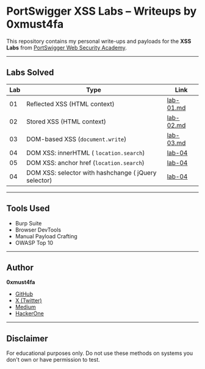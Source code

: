 # PortSwigger XSS Labs – Writeups by 0xmust4fa
This repository contains my personal write-ups and payloads for the **XSS Labs** from [PortSwigger Web Security Academy](https://portswigger.net/web-security/cross-site-scripting).

---

## Labs Solved

| Lab | Type | Link |
|-----|------|------|
| 01  | Reflected XSS (HTML context) | [lab-01.md](./lab-01.md) |
| 02  | Stored XSS (HTML context)    | [lab-02.md](./lab-02.md) |
| 03  | DOM-based XSS (`document.write`) | [lab-03.md](./lab-03.md) |
| 04  | DOM XSS: innerHTML ( `location.search`) | [lab-04](./lab-04.md) |
| 05  | DOM XSS: anchor href (`location.search`)  | [lab-04](./lab-05.md) |
| 04  | DOM XSS: selector with hashchange ( jQuery selector) | [lab-04](./lab-06.md) |

---

## Tools Used
- Burp Suite
- Browser DevTools
- Manual Payload Crafting
- OWASP Top 10

---

## Author
**0xmust4fa**  
- [GitHub](https://github.com/Haji-Amir/)  
- [X (Twitter)]([https://x.com/0xmust4fa](https://x.com/313MMustafa?t=ZfUVwpi3zAXR3vt5Q8XZzw&s=09))  
- [Medium](https://medium.com/@0xmust4fa](https://medium.com/@nothing569/breaking-xss-gym-labs-exploiting-20-levels-of-xss-reflected-stored-dom-27a7e5039407))  
- [HackerOne](https://hackerone.com/0xmust4fa)

---

## Disclaimer
For educational purposes only. Do not use these methods on systems you don't own or have permission to test.

